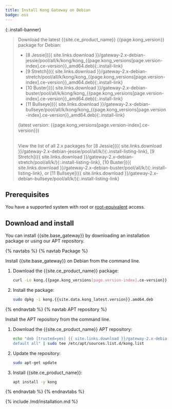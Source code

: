 ```yaml
---
title: Install Kong Gateway on Debian
badge: oss
---
```

{:.install-banner}
> Download the latest {{site.ce_product_name}} {{page.kong_version}} package for Debian:
> * [8 Jessie]({{ site.links.download }}/gateway-2.x-debian-jessie/pool/all/k/kong/kong_{{page.kong_versions[page.version-index].ce-version}}_amd64.deb){:.install-link}
> * [9 Stretch]({{ site.links.download }}/gateway-2.x-debian-stretch/pool/all/k/kong/kong_{{page.kong_versions[page.version-index].ce-version}}_amd64.deb){:.install-link}
> * [10 Buster]({{ site.links.download }}/gateway-2.x-debian-buster/pool/all/k/kong/kong_{{page.kong_versions[page.version-index].ce-version}}_amd64.deb){:.install-link}
> * [11 Bullseye]({{ site.links.download }}/gateway-2.x-debian-bullseye/pool/all/k/kong/kong_{{page.kong_versions[page.version-index].ce-version}}_amd64.deb){:.install-link}
>
> (latest version: {{page.kong_versions[page.version-index].ce-version}})
>
> <br>
> <span class="install-subtitle">View the list of all 2.x packages for
> [8 Jessie]({{ site.links.download }}/gateway-2.x-debian-jessie/pool/all/k/){:.install-listing-link},
> [9 Stretch]({{ site.links.download }}/gateway-2.x-debian-stretch/pool/all/k/){:.install-listing-link},
> [10 Buster]({{ site.links.download }}/gateway-2.x-debian-buster/pool/all/k/){:.install-listing-link}, or
> [11 Bullseye]({{ site.links.download }}/gateway-2.x-debian-bullseye/pool/all/k/){:.install-listing-link}
>  </span>

## Prerequisites

You have a supported system with root or [root-equivalent](/gateway/{{page.kong_version}}/plan-and-deploy/kong-user) access.

## Download and install

You can install {{site.base_gateway}} by downloading an installation package or using our APT repository.

{% navtabs %}
{% navtab Package %}

Install {{site.base_gateway}} on Debian from the command line.

1. Download the {{site.ce_product_name}} package:
    ```bash
    curl -Lo kong.{{page.kong_versions[page.version-index].ce-version}}.amd64.deb "{{ site.links.download }}/gateway-2.x-debian-$(lsb_release -cs)/pool/all/k/kong/kong_{{page.kong_versions[page.version-index].ce-version}}_amd64.deb"
     ```

2. Install the package:
    ```bash
    sudo dpkg -i kong.{{site.data.kong_latest.version}}.amd64.deb
    ```

{% endnavtab %}
{% navtab APT repository %}

Install the APT repository from the command line.

1. Download the {{site.ce_product_name}} APT repository:
    ```bash
    echo "deb [trusted=yes] {{ site.links.download }}/gateway-2.x-debian-$(lsb_release -sc)/
    default all" | sudo tee /etc/apt/sources.list.d/kong.list
    ```
2. Update the repository:
    ```bash
    sudo apt-get update
    ```
3. Install {{site.ce_product_name}}:
    ```bash
    apt install -y kong
    ```

{% endnavtab %}
{% endnavtabs %}

{% include /md/installation.md %}

